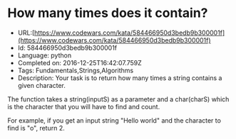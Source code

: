 # How many times does it contain?

 - URL:[https://www.codewars.com/kata/584466950d3bedb9b300001f](https://www.codewars.com/kata/584466950d3bedb9b300001f)
 - Id: 584466950d3bedb9b300001f
 - Language: python
 - Completed on: 2016-12-25T16:42:07.759Z
 - Tags: Fundamentals,Strings,Algorithms
 - Description:
Your task is to return how many times a string contains a given character.


The function takes a string(inputS) as a parameter and a char(charS) which is the character that you will have to find and count.

For example, if you get an input string "Hello world" and the character to find is "o", return 2.
